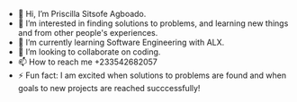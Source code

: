 - 👋 Hi, I’m Priscilla Sitsofe Agboado.
- 👀 I’m interested in finding solutions to problems, and learning new things and from other people's experiences.
- 🌱 I’m currently learning Software Engineering with ALX.
- 💞️ I’m looking to collaborate on coding.
- 📫 How to reach me +233542682057
- ⚡ Fun fact: I am excited when solutions to problems are found and when goals to new projects are reached succcessfully!


<!---
sitsopriscy/sitsopriscy is a ✨ special ✨ repository because its `README.md` (this file) appears on your GitHub profile.
You can click the Preview link to take a look at your changes.
--->
